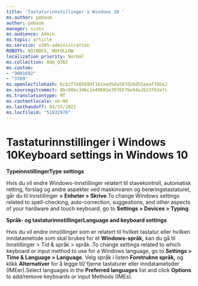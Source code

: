 ```yaml
---
title: 'Tastaturinnstillinger i Windows 10 '
ms.author: pebaum
author: pebaum
manager: scotv
ms.audience: Admin
ms.topic: article
ms.service: o365-administration
ROBOTS: NOINDEX, NOFOLLOW
localization_priority: Normal
ms.collection: Adm_O365
ms.custom:
- "9001692"
- "3769"
ms.openlocfilehash: bcb2f7e85b99f1b1eed5da597d26d55aaaf76be2
ms.sourcegitcommit: 8bc60ec34bc1e40685e3976576e04a2623f63a7c
ms.translationtype: MT
ms.contentlocale: nb-NO
ms.lasthandoff: 04/15/2021
ms.locfileid: "51832976"
---
```

# <a name="keyboard-settings-in-windows-10"></a><span data-ttu-id="b3d93-102">Tastaturinnstillinger i Windows 10</span><span class="sxs-lookup"><span data-stu-id="b3d93-102">Keyboard settings in Windows 10</span></span>

<span data-ttu-id="b3d93-103">**Typeinnstillinger**</span><span class="sxs-lookup"><span data-stu-id="b3d93-103">**Type settings**</span></span>

<span data-ttu-id="b3d93-104">Hvis du vil endre Windows-innstillinger relatert til stavekontroll, automatisk retting, forslag og andre aspekter ved maskinvaren og berøringstastaturet, går du til Innstillinger **> Enheter > Skrive**.</span><span class="sxs-lookup"><span data-stu-id="b3d93-104">To change Windows settings related to spell-checking, auto-correction, suggestions, and other aspects of your hardware and touch keyboard, go to **Settings > Devices > Typing**.</span></span> 

<span data-ttu-id="b3d93-105">**Språk- og tastaturinnstillinger**</span><span class="sxs-lookup"><span data-stu-id="b3d93-105">**Language and keyboard settings**</span></span>

<span data-ttu-id="b3d93-106">Hvis du vil endre innstillinger som er relatert til hvilket tastatur eller hvilken inndatametode som skal brukes for et **Windows-språk,** kan du gå til Innstillinger > Tid & språk > språk .</span><span class="sxs-lookup"><span data-stu-id="b3d93-106">To change settings related to which keyboard or input method to use for a Windows language, go to **Settings > Time & Language > Language**.</span></span> <span data-ttu-id="b3d93-107">Velg språk i listen **Foretrukne språk,** og klikk **Alternativer** for å legge til/ fjerne tastaturer eller inndatametoder (IMEer).</span><span class="sxs-lookup"><span data-stu-id="b3d93-107">Select languages in the **Preferred languages** list and click **Options** to add/remove keyboards or input Methods (IMEs).</span></span>
